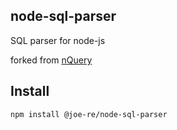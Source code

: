 ## node-sql-parser

SQL parser for node-js

forked from [nQuery](https://github.com/alibaba/nquery)

## Install

```
npm install @joe-re/node-sql-parser
```
